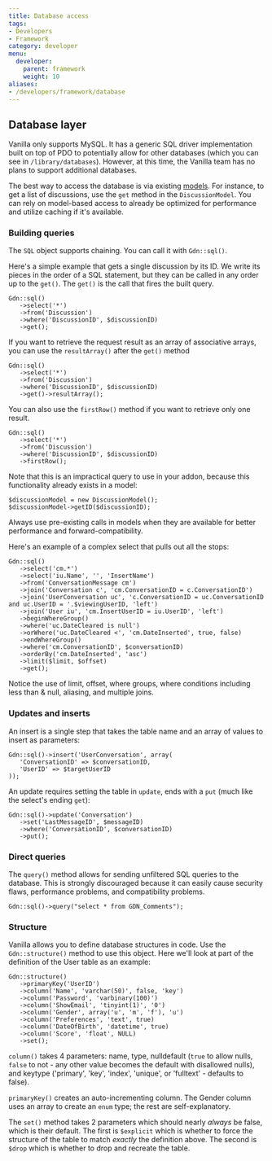 ```yaml
---
title: Database access
tags:
- Developers
- Framework
category: developer
menu:
  developer:
    parent: framework
    weight: 10
aliases:
- /developers/framework/database
---
```

## Database layer

Vanilla only supports MySQL. It has a generic SQL driver implementation built on top of PDO to potentially allow for other databases (which you can see in `/library/databases`). However, at this time, the Vanilla team has no plans to support additional databases.

The best way to access the database is via existing [models](/developer/framework/models). For instance, to get a list of discussions, use the `get` method in the `DiscussionModel`. You can rely on model-based access to already be optimized for performance and utilize caching if it's available.

### Building queries

The `SQL` object supports chaining. You can call it with `Gdn::sql()`.

Here's a simple example that gets a single discussion by its ID. We write its pieces in the order of a SQL statement, but they can be called in any order up to the `get()`. The `get()` is the call that fires the built query.

```
Gdn::sql()
   ->select('*')
   ->from('Discussion')
   ->where('DiscussionID', $discussionID)
   ->get();
```

If you want to retrieve the request result as an array of associative arrays, you can use the `resultArray()` after the `get()` method
```
Gdn::sql()
   ->select('*')
   ->from('Discussion')
   ->where('DiscussionID', $discussionID)
   ->get()->resultArray();
```

You can also use the `firstRow()` method if you want to retrieve only one result.
```
Gdn::sql()
   ->select('*')
   ->from('Discussion')
   ->where('DiscussionID', $discussionID)
   ->firstRow();
```

Note that this is an impractical query to use in your addon, because this functionality already exists in a model: 

```
$discussionModel = new DiscussionModel();
$discussionModel->getID($discussionID);
```

Always use pre-existing calls in models when they are available for better performance and forward-compatibility.

Here's an example of a complex select that pulls out all the stops:

```
Gdn::sql()
   ->select('cm.*')
   ->select('iu.Name', '', 'InsertName')
   ->from('ConversationMessage cm')
   ->join('Conversation c', 'cm.ConversationID = c.ConversationID')
   ->join('UserConversation uc', 'c.ConversationID = uc.ConversationID and uc.UserID = '.$viewingUserID, 'left')
   ->join('User iu', 'cm.InsertUserID = iu.UserID', 'left')
   ->beginWhereGroup()
   ->where('uc.DateCleared is null')
   ->orWhere('uc.DateCleared <', 'cm.DateInserted', true, false)
   ->endWhereGroup()
   ->where('cm.ConversationID', $conversationID)
   ->orderBy('cm.DateInserted', 'asc')
   ->limit($limit, $offset)
   ->get();
```

Notice the use of limit, offset, where groups, where conditions including less than & null, aliasing, and multiple joins.

### Updates and inserts

An insert is a single step that takes the table name and an array of values to insert as parameters:

```
Gdn::sql()->insert('UserConversation', array(
   'ConversationID' => $conversationID,
   'UserID' => $targetUserID
));
```

An update requires setting the table in `update`, ends with a `put` (much like the select's ending `get`):

```
Gdn::sql()->update('Conversation')
   ->set('LastMessageID', $messageID)
   ->where('ConversationID', $conversationID)
   ->put();
```

### Direct queries

The `query()` method allows for sending unfiltered SQL queries to the database. This is strongly discouraged because it can easily cause security flaws, performance problems, and compatibility problems.

```
Gdn::sql()->query("select * from GDN_Comments");
```

### Structure

Vanilla allows you to define database structures in code. Use the `Gdn::structure()` method to use this object. Here we'll look at part of the definition of the User table as an example:


```
Gdn::structure()
   ->primaryKey('UserID')
   ->column('Name', 'varchar(50)', false, 'key')
   ->column('Password', 'varbinary(100)') 
   ->column('ShowEmail', 'tinyint(1)', '0')
   ->column('Gender', array('u', 'm', 'f'), 'u')
   ->column('Preferences', 'text', true)
   ->column('DateOfBirth', 'datetime', true)
   ->column('Score', 'float', NULL)
   ->set();
```

`column()` takes 4 parameters: name, type, nulldefault (`true` to allow nulls, `false` to not - any other value becomes the default with disallowed nulls), and keytype ('primary', 'key', 'index', 'unique', or 'fulltext' - defaults to false). 

`primaryKey()` creates an auto-incrementing column. The Gender column uses an array to create an `enum` type; the rest are self-explanatory. 

The `set()` method takes 2 parameters which should nearly _always_ be false, which is their default. The first is `$explicit` which is whether to force the structure of the table to match _exactly_ the definition above. The second is `$drop` which is whether to drop and recreate the table. 
